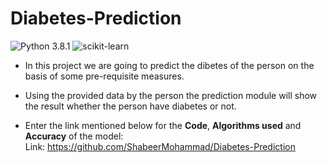 # Diabetes-Prediction
![Python 3.8.1](https://img.shields.io/badge/Python-3.8.1-red.svg) ![scikit-learn](https://img.shields.io/badge/Library-Scikit_Learn-orange.svg)


* In this project we are going to predict the dibetes of the person on the basis of some pre-requisite measures.

* Using the provided data by the person the prediction module will show the result whether the person have diabetes or not.

* Enter the link mentioned below for the __Code__, __Algorithms used__ and __Accuracy__ of the model:<br />
Link: https://github.com/ShabeerMohammad/Diabetes-Prediction